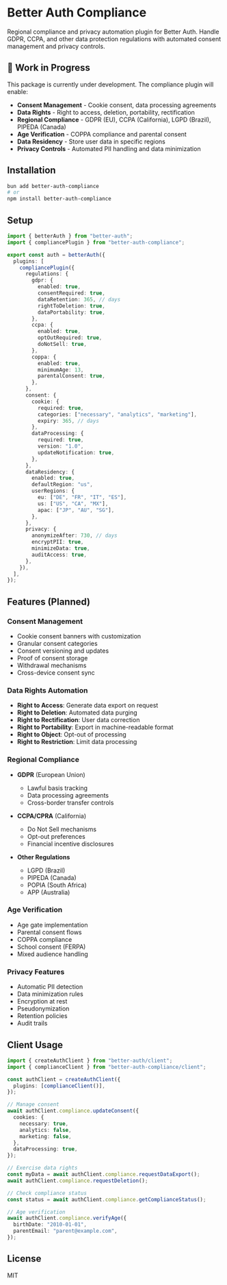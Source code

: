 # Better Auth Compliance

Regional compliance and privacy automation plugin for Better Auth. Handle GDPR, CCPA, and other data protection regulations with automated consent management and privacy controls.

## 🚧 Work in Progress

This package is currently under development. The compliance plugin will enable:

- **Consent Management** - Cookie consent, data processing agreements
- **Data Rights** - Right to access, deletion, portability, rectification
- **Regional Compliance** - GDPR (EU), CCPA (California), LGPD (Brazil), PIPEDA (Canada)
- **Age Verification** - COPPA compliance and parental consent
- **Data Residency** - Store user data in specific regions
- **Privacy Controls** - Automated PII handling and data minimization

## Installation

```bash
bun add better-auth-compliance
# or
npm install better-auth-compliance
```

## Setup

```typescript
import { betterAuth } from "better-auth";
import { compliancePlugin } from "better-auth-compliance";

export const auth = betterAuth({
  plugins: [
    compliancePlugin({
      regulations: {
        gdpr: {
          enabled: true,
          consentRequired: true,
          dataRetention: 365, // days
          rightToDeletion: true,
          dataPortability: true,
        },
        ccpa: {
          enabled: true,
          optOutRequired: true,
          doNotSell: true,
        },
        coppa: {
          enabled: true,
          minimumAge: 13,
          parentalConsent: true,
        },
      },
      consent: {
        cookie: {
          required: true,
          categories: ["necessary", "analytics", "marketing"],
          expiry: 365, // days
        },
        dataProcessing: {
          required: true,
          version: "1.0",
          updateNotification: true,
        },
      },
      dataResidency: {
        enabled: true,
        defaultRegion: "us",
        userRegions: {
          eu: ["DE", "FR", "IT", "ES"],
          us: ["US", "CA", "MX"],
          apac: ["JP", "AU", "SG"],
        },
      },
      privacy: {
        anonymizeAfter: 730, // days
        encryptPII: true,
        minimizeData: true,
        auditAccess: true,
      },
    }),
  ],
});
```

## Features (Planned)

### Consent Management

- Cookie consent banners with customization
- Granular consent categories
- Consent versioning and updates
- Proof of consent storage
- Withdrawal mechanisms
- Cross-device consent sync

### Data Rights Automation

- **Right to Access**: Generate data export on request
- **Right to Deletion**: Automated data purging
- **Right to Rectification**: User data correction
- **Right to Portability**: Export in machine-readable format
- **Right to Object**: Opt-out of processing
- **Right to Restriction**: Limit data processing

### Regional Compliance

- **GDPR** (European Union)
  - Lawful basis tracking
  - Data processing agreements
  - Cross-border transfer controls
- **CCPA/CPRA** (California)
  - Do Not Sell mechanisms
  - Opt-out preferences
  - Financial incentive disclosures

- **Other Regulations**
  - LGPD (Brazil)
  - PIPEDA (Canada)
  - POPIA (South Africa)
  - APP (Australia)

### Age Verification

- Age gate implementation
- Parental consent flows
- COPPA compliance
- School consent (FERPA)
- Mixed audience handling

### Privacy Features

- Automatic PII detection
- Data minimization rules
- Encryption at rest
- Pseudonymization
- Retention policies
- Audit trails

## Client Usage

```typescript
import { createAuthClient } from "better-auth/client";
import { complianceClient } from "better-auth-compliance/client";

const authClient = createAuthClient({
  plugins: [complianceClient()],
});

// Manage consent
await authClient.compliance.updateConsent({
  cookies: {
    necessary: true,
    analytics: false,
    marketing: false,
  },
  dataProcessing: true,
});

// Exercise data rights
const myData = await authClient.compliance.requestDataExport();
await authClient.compliance.requestDeletion();

// Check compliance status
const status = await authClient.compliance.getComplianceStatus();

// Age verification
await authClient.compliance.verifyAge({
  birthDate: "2010-01-01",
  parentEmail: "parent@example.com",
});
```

## License

MIT
